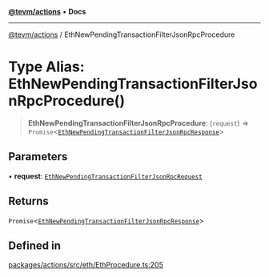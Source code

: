 [**@tevm/actions**](../README.md) • **Docs**

***

[@tevm/actions](../globals.md) / EthNewPendingTransactionFilterJsonRpcProcedure

# Type Alias: EthNewPendingTransactionFilterJsonRpcProcedure()

> **EthNewPendingTransactionFilterJsonRpcProcedure**: (`request`) => `Promise`\<[`EthNewPendingTransactionFilterJsonRpcResponse`](EthNewPendingTransactionFilterJsonRpcResponse.md)\>

## Parameters

• **request**: [`EthNewPendingTransactionFilterJsonRpcRequest`](EthNewPendingTransactionFilterJsonRpcRequest.md)

## Returns

`Promise`\<[`EthNewPendingTransactionFilterJsonRpcResponse`](EthNewPendingTransactionFilterJsonRpcResponse.md)\>

## Defined in

[packages/actions/src/eth/EthProcedure.ts:205](https://github.com/evmts/tevm-monorepo/blob/main/packages/actions/src/eth/EthProcedure.ts#L205)
